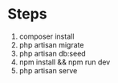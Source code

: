 # Steps

1. composer install
2. php artisan migrate
3. php artisan db:seed
4. npm install && npm run dev
5. php artisan serve